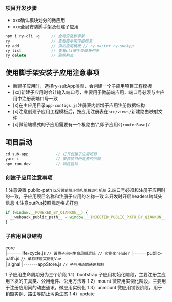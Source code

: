 ### 项目开发步骤

* xxx确认模块划分的微应用
* xxx全局安装脚手架及创建子应用

```js
npm i ry-cli -g     // 全局安装脚手架
ry                  // 查看脚手架详细信息
ry add              // 添加应用模板 // ry-master ry-subApp 
ry list             // 查看cli脚手架模板列表
ry delete           // 删除列表
```

## 使用脚手架安装子应用注意事项

- 新建子应用时，选择ry-subApp类型，会创建一个子应用项目工程模板
- [xx]新建子应用时会让输入端口号，主要用于微前端应用，端口号必须与主应用中注册表端口号一致
- [x]在主应用目录`app-configs.js`注册表内新增子应用注册数据结构
- [x]注意创建子应用工程模板后，按应用注册表在`src/views/`新建路由映射文件
- [x]微前端模式的子应用需要有一个根路由'/',即子应用`${routerBase}/`

## 项目启动

```js
cd sub-app            // 打开创建子应用项目
yarn i                // 安装项目所需要的依赖
npm run dev           // 项目启动
```

### 创建子应用注意事项

1.注意设置 public-path `区分微前端环境和单独运行机制`
2.端口号必须和注册子应用时的一致，子应用项目名称和注册子应用的名称一致
3.开发时开启headers跨域头信息
4.注意outPut按照规定格式打包

```js
if (window.__POWERED_BY_QIANKUN__) {
  __webpack_public_path__ = window.__INJECTED_PUBLIC_PATH_BY_QIANKUN__;
}
```

### 子应用目录结构

core                  
 |-------life-cycle.js     `// 设置子应用生命周期逻辑 // 实例化render`
 |-------public-path.js    `// 单独环境实例化Vue`      
 |
signal
 |-------appStore.js       `// 子应用动态通讯机制`

1.子应用生命周期分为三个阶段 
1.1）bootstrap 子应用初始化阶段，主要注册主应用下发的工具类、公用组件、公用方法等
1.2）mount 微应用实例化阶段，主要用于注册应用间的动态通讯，微应用实例化
1.3）unmount 微应用销毁阶段，用于销毁实例、路由等防止污染生态
1.4）update 
